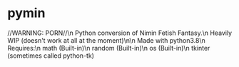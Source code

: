 # pymin
//WARNING: PORN//\n
Python conversion of Nimin Fetish Fantasy.\n
Heavily WIP (doesn't work at all at the moment)\n\n
Made with python3.8\n
Requires:\n
math (Built-in)\n
random (Built-in)\n
os (Built-in)\n
tkinter (sometimes called python-tk)
